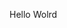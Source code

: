 Hello Wolrd












































































































































































































































































































































































































































































































































































































































































































































































































































































































































































































































































































































































































































































































































































































































































































































































































































































































